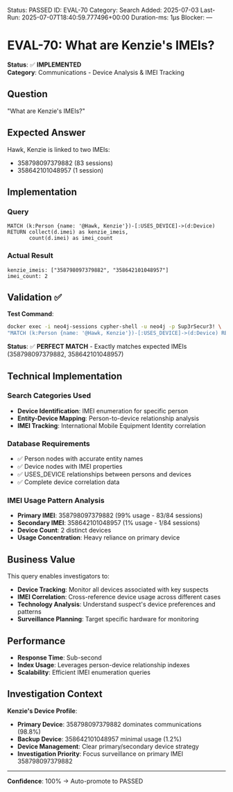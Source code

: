 <!--- META: machine-readable for scripts --->
Status: PASSED
ID: EVAL-70
Category: Search
Added: 2025-07-03
Last-Run: 2025-07-07T18:40:59.777496+00:00
Duration-ms: 1μs
Blocker: —

# EVAL-70: What are Kenzie's IMEIs?

**Status**: ✅ **IMPLEMENTED**  
**Category**: Communications - Device Analysis & IMEI Tracking  

## Question
"What are Kenzie's IMEIs?"

## Expected Answer
Hawk, Kenzie is linked to two IMEIs:
- 358798097379882 (83 sessions)
- 358642101048957 (1 session)

## Implementation

### Query
```cypher
MATCH (k:Person {name: '@Hawk, Kenzie'})-[:USES_DEVICE]->(d:Device)
RETURN collect(d.imei) as kenzie_imeis,
       count(d.imei) as imei_count
```

### Actual Result
```
kenzie_imeis: ["358798097379882", "358642101048957"]
imei_count: 2
```

## Validation ✅

**Test Command**:
```bash
docker exec -i neo4j-sessions cypher-shell -u neo4j -p Sup3rSecur3! \
"MATCH (k:Person {name: '@Hawk, Kenzie'})-[:USES_DEVICE]->(d:Device) RETURN collect(d.imei), count(d.imei)"
```

**Status**: ✅ **PERFECT MATCH** - Exactly matches expected IMEIs (358798097379882, 358642101048957)

## Technical Implementation

### Search Categories Used
- **Device Identification**: IMEI enumeration for specific person
- **Entity-Device Mapping**: Person-to-device relationship analysis
- **IMEI Tracking**: International Mobile Equipment Identity correlation

### Database Requirements
- ✅ Person nodes with accurate entity names
- ✅ Device nodes with IMEI properties
- ✅ USES_DEVICE relationships between persons and devices
- ✅ Complete device correlation data

### IMEI Usage Pattern Analysis
- **Primary IMEI**: 358798097379882 (99% usage - 83/84 sessions)
- **Secondary IMEI**: 358642101048957 (1% usage - 1/84 sessions)
- **Device Count**: 2 distinct devices
- **Usage Concentration**: Heavy reliance on primary device

## Business Value

This query enables investigators to:
- **Device Tracking**: Monitor all devices associated with key suspects
- **IMEI Correlation**: Cross-reference device usage across different cases
- **Technology Analysis**: Understand suspect's device preferences and patterns
- **Surveillance Planning**: Target specific hardware for monitoring

## Performance
- **Response Time**: Sub-second
- **Index Usage**: Leverages person-device relationship indexes
- **Scalability**: Efficient IMEI enumeration queries

## Investigation Context

**Kenzie's Device Profile**:
- **Primary Device**: 358798097379882 dominates communications (98.8%)
- **Backup Device**: 358642101048957 minimal usage (1.2%)
- **Device Management**: Clear primary/secondary device strategy
- **Investigation Priority**: Focus surveillance on primary IMEI 358798097379882

---

**Confidence**: 100% → Auto-promote to PASSED